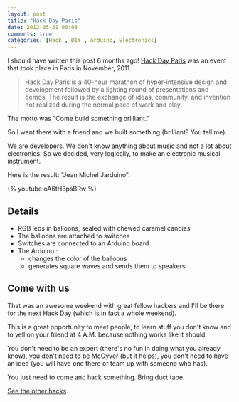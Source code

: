 ```yaml
---
layout: post
title: "Hack Day Paris"
date: 2012-05-31 00:08
comments: true
categories: [Hack , DIY , Arduino, Electronics]
---
```

I should have written this post 6 months ago!
[Hack Day Paris](http://hackdayparis.org/) was an event that took place in Paris in November, 2011.


> Hack Day Paris is a 40-hour marathon of hyper-intensive design and
> development followed by a lighting round of presentations and demos.
> The result is the exchange of ideas, community, and invention
> not realized during the normal pace of work and play.

The motto was "Come build something brilliant."

<!-- more -->

So I went there with a friend and we built something (brilliant? You tell me).

We are developers.
We don't know anything about music and not a lot about electronics. So we
decided, very logically, to make an electronic musical instrument.

Here is the result: "Jean Michel Jarduino".

{% youtube oA6tH3psBRw %}

Details
-------

 - RGB leds in balloons, sealed with chewed caramel candies
 - The balloons are attached to switches
 - Switches are connected to an Arduino board
 - The Arduino :
   - changes the color of the balloons
   - generates square waves and sends them to speakers

Come with us
------------

That was an awesome weekend with great fellow hackers and I'll be there
for the next Hack Day (which is in fact a whole weekend). 

This is a great opportunity to meet people, to learn stuff you don't 
know and to yell on your friend at 4 A.M. because nothing works like it 
should. 

You don't need to be an expert (there's no fun in doing what you already
know), you don't need to be McGyver (but it helps), you don't need to have
an idea (you will have one there or team up with someone who has).

You just need to come and hack something. Bring duct tape.

[See the other hacks](http://hackdayparis.org/hacks.html).
